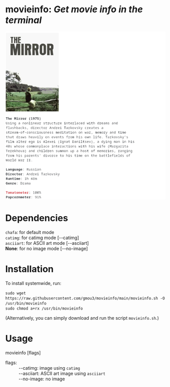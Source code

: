 # movieinfo: ***Get movie info in the terminal***
![Screenshot](screenshots/screenshot_chafa.png)

# Dependencies
`chafa`: for default mode <br />
`catimg`: for catimg mode [--catimg] <br />
`asciiart`: for ASCII art mode [--asciiart] <br />
**None**: for no image mode [--no-image]

# Installation
To install systemwide, run:

    sudo wget https://raw.githubusercontent.com/gmou3/movieinfo/main/movieinfo.sh -O /usr/bin/movieinfo
    sudo chmod a+rx /usr/bin/movieinfo
(Alternatively, you can simply download and run the script `movieinfo.sh`.)

# Usage
movieinfo [flags]

flags: <br />
   --catimg: image using `catimg` <br />
   --asciiart: ASCII art image using `asciiart` <br />
   --no-image: no image
